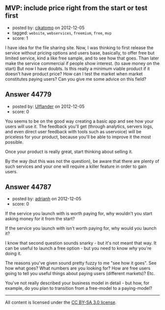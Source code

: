 ## MVP: include price right from the start or test first

- posted by: [cikatomo](https://stackexchange.com/users/-1/21780-cikatomo) on 2012-12-05
- tagged: `website`, `webservices`, `freemium`, `free`, `mvp`
- score: 1

I have idea for the file sharing site. Now, I was thinking to first release the service without pricing options and users base, basically, to offer free but limited service, kind a like free sample, and to see how that goes. Than later make the service commercial if people show interest. (to save money on the start)
But now I have doubts. Is this really a minimum viable product if it doesn't have product price?
How can I test the market when market constitutes paying users?
Can you give me some advice on this field?


## Answer 44779

- posted by: [Ulflander](https://stackexchange.com/users/-1/21874-ulflander) on 2012-12-05
- score: 0

You seems to be on the good way creating a basic app and see how your users will use it. The feedback you'll get (through analytics, servers logs, and even direct user feedback with tools such as uservoice) will be priceless for your product, because you'll be able to improve it the most possible.

Once your product is really great, start thinking about selling it.

By the way (but this was not the question), be aware that there are plenty of such services and your one will require a killer feature in order to gain users.


## Answer 44787

- posted by: [adrianh](https://stackexchange.com/users/-1/4599-adrianh) on 2012-12-05
- score: 0

If the service you launch with is worth paying for, why wouldn't you start asking money for it from the start?

If the service you launch with isn't worth paying for, why would you launch it?

I know that second question sounds snarky - but it's not meant that way. It can be useful to launch a free option - but you need to know *why* you're doing it.

The reasons you've given sound pretty fuzzy to me "see how it goes". See how what goes? What numbers are you looking for? How are free users going to tell you useful things about paying users (different markets)? Etc.

You've not really described your business model in detail - but how, for example, do you plan to transition from a free-model to a paying-model?



---

All content is licensed under the [CC BY-SA 3.0 license](https://creativecommons.org/licenses/by-sa/3.0/).

